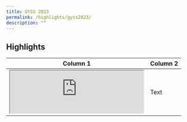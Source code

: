 ```yaml
---
title: GYSS 2023
permalink: /highlights/gyss2023/
description: ""
---
```

## **Highlights** ##



| Column 1 | Column 2 | 
| -------- | -------- | 
| <iframe allowfullscreen="" title="YouTube video player" src="https://www.youtube.com/embed/VP1N_-Cz9Xs" height="115" width="360"></iframe>  | Text     | 